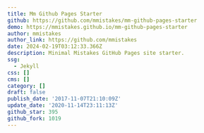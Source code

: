 ```yaml
---
title: Mm Github Pages Starter
github: https://github.com/mmistakes/mm-github-pages-starter
demo: https://mmistakes.github.io/mm-github-pages-starter
author: mmistakes
author_link: https://github.com/mmistakes
date: 2024-02-19T03:12:33.366Z
description: Minimal Mistakes GitHub Pages site starter.
ssg:
  - Jekyll
css: []
cms: []
category: []
draft: false
publish_date: '2017-11-07T21:10:09Z'
update_date: '2020-11-14T23:11:13Z'
github_star: 395
github_fork: 1019
---
```

